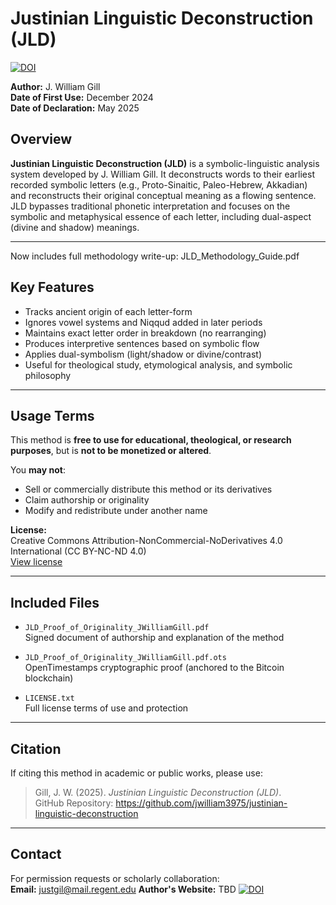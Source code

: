 # Justinian Linguistic Deconstruction (JLD)

[![DOI](https://zenodo.org/badge/DOI/10.5281/zenodo.15455235.svg)](https://doi.org/10.5281/zenodo.15455235)


**Author:** J. William Gill  
**Date of First Use:** December 2024  
**Date of Declaration:** May 2025

## Overview

**Justinian Linguistic Deconstruction (JLD)** is a symbolic-linguistic analysis system developed by J. William Gill. It deconstructs words to their earliest recorded symbolic letters (e.g., Proto-Sinaitic, Paleo-Hebrew, Akkadian) and reconstructs their original conceptual meaning as a flowing sentence. JLD bypasses traditional phonetic interpretation and focuses on the symbolic and metaphysical essence of each letter, including dual-aspect (divine and shadow) meanings.

---

Now includes full methodology write-up: JLD_Methodology_Guide.pdf

## Key Features

- Tracks ancient origin of each letter-form
- Ignores vowel systems and Niqqud added in later periods
- Maintains exact letter order in breakdown (no rearranging)
- Produces interpretive sentences based on symbolic flow
- Applies dual-symbolism (light/shadow or divine/contrast)
- Useful for theological study, etymological analysis, and symbolic philosophy

---

## Usage Terms

This method is **free to use for educational, theological, or research purposes**, but is **not to be monetized or altered**.

You **may not**:
- Sell or commercially distribute this method or its derivatives
- Claim authorship or originality
- Modify and redistribute under another name

**License:**  
Creative Commons Attribution-NonCommercial-NoDerivatives 4.0 International (CC BY-NC-ND 4.0)  
[View license](https://creativecommons.org/licenses/by-nc-nd/4.0/)

---

## Included Files

- `JLD_Proof_of_Originality_JWilliamGill.pdf`  
  Signed document of authorship and explanation of the method

- `JLD_Proof_of_Originality_JWilliamGill.pdf.ots`  
  OpenTimestamps cryptographic proof (anchored to the Bitcoin blockchain)

- `LICENSE.txt`  
  Full license terms of use and protection

---

## Citation

If citing this method in academic or public works, please use:

> Gill, J. W. (2025). *Justinian Linguistic Deconstruction (JLD)*.  
> GitHub Repository: https://github.com/jwilliam3975/justinian-linguistic-deconstruction

---

## Contact

For permission requests or scholarly collaboration:  
**Email:** justgil@mail.regent.edu
**Author's Website:** TBD
[![DOI](https://zenodo.org/badge/DOI/10.5281/zenodo.15455235.svg)](https://doi.org/10.5281/zenodo.15455235)
